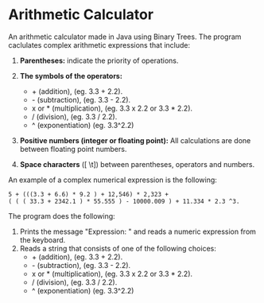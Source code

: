 # Arithmetic Calculator
An arithmetic calculator made in Java using Binary Trees. The program caclulates complex arithmetic expressions that include:

1. **Parentheses:** indicate the priority of operations.
2. **The symbols of the operators:**
      - \+ (addition), (eg. 3.3 + 2.2).
      - \- (subtraction), (eg. 3.3 - 2.2).
      -  x or \* (multiplication), (eg. 3.3 x 2.2 or 3.3 * 2.2).
      -  / (division), (eg. 3.3 / 2.2).
      -  ^ (exponentiation) (eg. 3.3^2.2)

3. **Positive numbers (integer or floating point):** All calculations are done between floating point numbers.
4. **Space characters** ([ \t]) between parentheses, operators and numbers.

An example of a complex numerical expression is the following:
```
5 + (((3.3 + 6.6) * 9.2 ) + 12,546) * 2,323 +
( ( ( 33.3 + 2342.1 ) * 55.555 ) - 10000.009 ) + 11.334 * 2.3 ^3.
```
The program does the following:
1. Prints the message "Expression: " and reads a numeric expression from the keyboard.
2. Reads a string that consists of one of the following choices:
      - \+ (addition), (eg. 3.3 + 2.2).
      - \- (subtraction), (eg. 3.3 - 2.2).
      -  x or \* (multiplication), (eg. 3.3 x 2.2 or 3.3 * 2.2).
      -  / (division), (eg. 3.3 / 2.2).
      -  ^ (exponentiation) (eg. 3.3^2.2)
